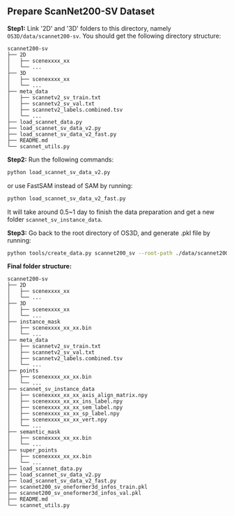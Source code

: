 ## Prepare ScanNet200-SV Dataset
**Step1:** Link '2D' and '3D' folders to this directory, namely `OS3D/data/scannet200-sv`.
You should get the following directory structure:
```
scannet200-sv
├── 2D
│   ├── scenexxxx_xx
│   └── ... 
├── 3D
│   ├── scenexxxx_xx   
│   └── ...
├── meta_data
│   ├── scannetv2_sv_train.txt
│   ├── scannetv2_sv_val.txt
│   ├── scannetv2_labels.combined.tsv
│   └── ...
├── load_scannet_data.py
├── load_scannet_sv_data_v2.py
├── load_scannet_sv_data_v2_fast.py
├── README.md
└── scannet_utils.py
```

**Step2:** Run the following commands:
```bash
python load_scannet_sv_data_v2.py   
```
or use FastSAM instead of SAM by running:
```bash
python load_scannet_sv_data_v2_fast.py
```

It will take around 0.5~1 day to finish the data preparation and get a new folder `scannet_sv_instance_data`.

**Step3:** Go back to the root directory of OS3D, and generate .pkl file by running:
```bash
python tools/create_data.py scannet200_sv --root-path ./data/scannet200-sv --out-dir ./data/scannet200-sv --extra-tag scannet200_sv
```

**Final folder structure:**
``` 
scannet200-sv
├── 2D
│   ├── scenexxxx_xx
│   └── ... 
├── 3D
│   ├── scenexxxx_xx   
│   └── ...
├── instance_mask
│   ├── scenexxxx_xx_xx.bin
│   └── ...
├── meta_data
│   ├── scannetv2_sv_train.txt
│   ├── scannetv2_sv_val.txt
│   ├── scannetv2_labels.combined.tsv
│   └── ...
├── points
│   ├── scenexxxx_xx_xx.bin
│   └── ...
├── scannet_sv_instance_data
│   ├── scenexxxx_xx_xx_axis_align_matrix.npy
│   ├── scenexxxx_xx_xx_ins_label.npy
│   ├── scenexxxx_xx_xx_sem_label.npy
│   ├── scenexxxx_xx_xx_sp_label.npy
│   ├── scenexxxx_xx_xx_vert.npy
│   └── ...
├── semantic_mask
│   ├── scenexxxx_xx_xx.bin
│   └── ...
├── super_points
│   ├── scenexxxx_xx_xx.bin
│   └── ...
├── load_scannet_data.py
├── load_scannet_sv_data_v2.py
├── load_scannet_sv_data_v2_fast.py
├── scannet200_sv_oneformer3d_infos_train.pkl
├── scannet200_sv_oneformer3d_infos_val.pkl
├── README.md
└── scannet_utils.py
```
